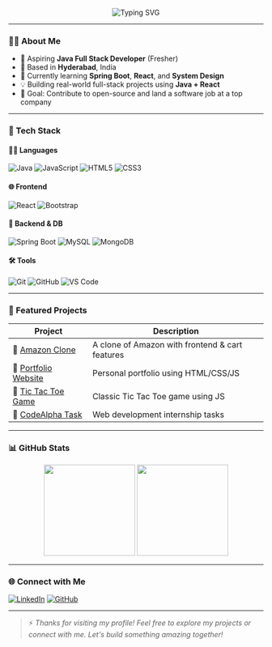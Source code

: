 <!-- Typing SVG Welcome Banner -->
<p align="center">
  <img src="https://readme-typing-svg.demolab.com?font=Fira+Code&duration=3000&pause=500&color=00F700&center=true&width=440&lines=Hi+%F0%9F%91%8B%2C+I'm+Md+Arman!;Java+Full+Stack+Developer;Open+to+Work+%F0%9F%92%BC;Welcome+to+my+GitHub+Profile!" alt="Typing SVG" />
</p>

---

### 👨‍💻 About Me
- 💼 Aspiring **Java Full Stack Developer** (Fresher)
- 📍 Based in **Hyderabad**, India
- 🌱 Currently learning **Spring Boot**, **React**, and **System Design**
- 💡 Building real-world full-stack projects using **Java + React**
- 🎯 Goal: Contribute to open-source and land a software job at a top company

---

### 🚀 Tech Stack

#### 🧑‍💻 Languages
![Java](https://img.shields.io/badge/Java-ED8B00?style=for-the-badge&logo=java&logoColor=white)
![JavaScript](https://img.shields.io/badge/JavaScript-F7DF1E?style=for-the-badge&logo=javascript&logoColor=black)
![HTML5](https://img.shields.io/badge/HTML5-e34c26?style=for-the-badge&logo=html5&logoColor=white)
![CSS3](https://img.shields.io/badge/CSS3-264de4?style=for-the-badge&logo=css3&logoColor=white)

#### 🌐 Frontend
![React](https://img.shields.io/badge/React-61DBFB?style=for-the-badge&logo=react&logoColor=black)
![Bootstrap](https://img.shields.io/badge/Bootstrap-6c3483?style=for-the-badge&logo=bootstrap&logoColor=white)

#### 🧠 Backend & DB
![Spring Boot](https://img.shields.io/badge/Spring_Boot-6DB33F?style=for-the-badge&logo=spring-boot&logoColor=white)
![MySQL](https://img.shields.io/badge/MySQL-00758f?style=for-the-badge&logo=mysql&logoColor=white)
![MongoDB](https://img.shields.io/badge/MongoDB-4db33d?style=for-the-badge&logo=mongodb&logoColor=white)

#### 🛠 Tools
![Git](https://img.shields.io/badge/Git-F1502F?style=for-the-badge&logo=git&logoColor=white)
![GitHub](https://img.shields.io/badge/GitHub-100000?style=for-the-badge&logo=github&logoColor=white)
![VS Code](https://img.shields.io/badge/VS%20Code-007ACC?style=for-the-badge&logo=visual-studio-code&logoColor=white)

---

### 📘 Featured Projects
| Project | Description |
|--------|-------------|
| 🔗 [Amazon Clone](https://github.com/mdarman6207570/Amazon-Clone) | A clone of Amazon with frontend & cart features |
| 🔗 [Portfolio Website](https://github.com/mdarman6207570/portfolio-project) | Personal portfolio using HTML/CSS/JS |
| 🔗 [Tic Tac Toe Game](https://github.com/mdarman6207570/Tic-Tac-Toe-Game) | Classic Tic Tac Toe game using JS |
| 🔗 [CodeAlpha Task](https://github.com/mdarman6207570/CodeAlpha_Task) | Web development internship tasks |

---

### 📊 GitHub Stats

<p align="center">
  <img src="https://github-readme-stats.vercel.app/api?username=mdarman6207570&show_icons=true&theme=tokyonight&count_private=true" height="180"/>
  <img src="https://github-readme-streak-stats.herokuapp.com/?user=mdarman6207570&theme=tokyonight" height="180"/>
</p>

---

### 🌐 Connect with Me
[![LinkedIn](https://img.shields.io/badge/LinkedIn-mdarman123-blue?style=for-the-badge&logo=linkedin)](https://www.linkedin.com/in/mdarman123/)
[![GitHub](https://img.shields.io/badge/GitHub-mdarman6207570-black?style=for-the-badge&logo=github)](https://github.com/mdarman6207570)

---

> ⚡ *Thanks for visiting my profile! Feel free to explore my projects or connect with me. Let's build something amazing together!*
